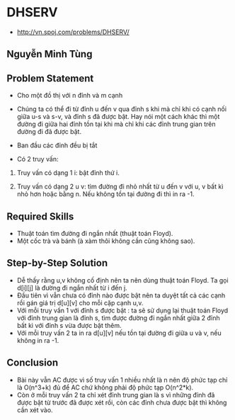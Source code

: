 # DHSERV 
* http://vn.spoj.com/problems/DHSERV/
## Nguyễn Minh Tùng

## Problem Statement
* Cho một đồ thị với n đỉnh và m cạnh

* Chúng ta có thể đi từ đỉnh u đến v qua đỉnh s khi mà chỉ khi có cạnh nối giữa u-s và s-v, và đỉnh s đã được bật. Hay nói một cách khác thì một đường đi giữa hai đỉnh tồn tại khi mà chỉ khi các đỉnh trung gian trên đường đi đã được bật.

* Ban đầu các đỉnh đều bị tắt
* Có 2 truy vấn:

 1. Truy vấn có dạng 1 i: bật đỉnh thứ i. 

 2. Truy vấn có dạng 2 u v: tìm đường đi nhỏ nhất từ u đến v với u, v bất kì nhỏ hơn hoặc bằng n. Nếu không tồn tại đường đi thì in ra -1.

## Required Skills
* Thuật toán tìm đường đi ngắn nhất (thuật toán Floyd).
* Một cốc trà và bánh (à xàm thôi không cần cũng không sao).

## Step-by-Step Solution
* Dễ thấy rằng u,v không cố định nên ta nên dùng thuật toán Floyd. Ta gọi d[i][j] là đường đi ngắn nhất từ i đến j.
* Đầu tiên vì vẫn chưa có đỉnh nào được bật nên ta duyệt tất cả các cạnh rồi gán giá trị d[u][v] cho mỗi cặp cạnh u,v.
* Với mỗi truy vấn 1 với đỉnh s được bật : ta sẽ sử dụng lại thuật toán Floyd với đỉnh trung gian là đỉnh s, tìm được đường đi ngắn nhất giữa 2 đỉnh bất kì với đỉnh s vừa được bật thêm.
* Với mỗi truy vấn 2 ta in ra d[u][v] nếu tồn tại đường đi giữa u và v, nếu không in ra -1.

## Conclusion
* Bài này vẫn AC được vì số truy vấn 1 nhiều nhất là n nên độ phức tạp chỉ là O(n^3+k) đủ để AC chứ không phải độ phức tạp O(n^2*k).
* Còn ở mỗi truy vấn 2 ta chỉ xét đỉnh trung gian là s vì những đỉnh đã được bật từ trước đã được xét rồi, còn các đỉnh chưa được bật thì không cần xét vào. 
